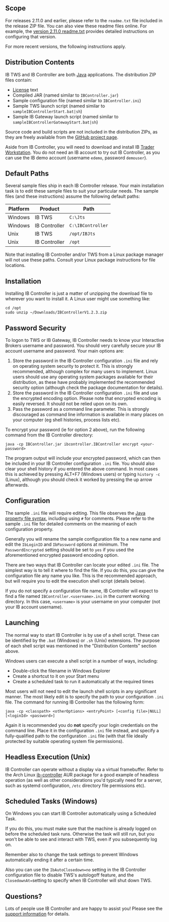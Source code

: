 Scope
-----
For releases 2.11.0 and earlier, please refer to the ``readme.txt`` file included
in the release ZIP file. You can also view these readme files online. For example,
the [version 2.11.0 readme.txt](https://github.com/ib-controller/ib-controller/blob/2.11.0/readme.txt)
provides detailed instructions on configuring that version.

For more recent versions, the following instructions apply.

Distribution Contents
---------------------
IB TWS and IB Controller are both
[Java](https://www.java.com)
applications. The distribution ZIP files contain:

* [License](LICENSE.txt) text
* Compiled JAR (named similar to ``IBController.jar``)
* Sample configuration file (named similar to ``IBController.ini``)
* Sample TWS launch script (named similar to ``sampleIBControllerStart.bat|sh``)
* Sample IB Gateway launch script (named similar to ``sampleIBControllerGatewayStart.bat|sh``)

Source code and build scripts are not included in the distribution ZIPs, as they
are freely available from the
[GitHub project page](https://github.com/ib-controller/ib-controller).

Aside from IB Controller, you will need to download and install IB
[Trader Workstation](http://www.interactivebrokers.com/en/pagemap/pagemap_APISolutions.php).
You do not need an IB account to try out IB Controller, as you can use the IB
demo account (username ``edemo``, password ``demouser``).

Default Paths
-------------
Several sample files ship in each IB Controller release. Your main installation
task is to edit these sample files to suit your particular needs. The sample
files (and these instructions) assume the following default paths:

| Platform | Product       | Path                                                |
| -------- | ------------- | --------------------------------------------------- |
| Windows  | IB TWS        | ``C:\Jts``                                          |
| Windows  | IB Controller | ``C:\IBController``                                 |
| Unix     | IB TWS        | ``/opt/IBJts``                                      |
| Unix     | IB Controller | ``/opt``                                            |

Note that installing IB Controller and/or TWS from a Linux package manager will
not use these paths. Consult your Linux package instructions for file locations.

Installation
------------
Installing IB Controller is just a matter of unzipping the download file to
wherever you want to install it. A Linux user might use something like:

```
cd /opt
sudo unzip ~/Downloads/IBControllerV1.2.3.zip
```

Password Security
-----------------
To logon to TWS or IB Gateway, IB Controller needs to know your Interactive
Brokers username and password. You should very carefully secure your IB account
username and password. Your main options are:

1. Store the password in the IB Controller configuration ``.ini`` file and
   rely on operating system security to protect it. This is strongly
   recommended, although complex for many users to implement. Linux users should
   use any operating system packages available for their distribution, as these
   have probably implemented the recommended security option (although check
   the package documentation for details).
2. Store the password in the IB Controller configuration ``.ini`` file and
   use the encrypted encoding option. Please note that encrypted encoding is
   easily reversed. It should not be relied upon on its own.
3. Pass the password as a command line parameter. This is strongly discouraged
   as command line information is available in many places on your computer
   (eg shell histories, process lists etc).

To encrypt your password (ie for option 2 above), run the following command from
the IB Controller directory:
 
``java -cp IBController.jar ibcontroller.IBController encrypt <your-password>``

The program output will include your encrypted password, which can then be
included in your IB Controller configuration ``.ini`` file. You should also
clear your shell history if you entered the above command. In most cases this is
achieved by pressing ALT+F7 (Windows users) or typing ``history -c`` (Linux),
although you should check it worked by pressing the up arrow afterwards.

Configuration
-------------
The sample ``.ini`` file will require editing. This file observes the
[Java property file syntax](http://en.wikipedia.org/wiki/.properties), including
using ``#`` for comments. Please refer to the sample ``.ini`` file for detailed
comments on the meaning of each configuration property.

Generally you will rename the sample configuration file to a new name and
edit the ``IbLoginID`` and ``IbPassword`` options at minimum. The
``PasswordEncrypted`` setting should be set to ``yes`` if you used the
aforementioned encrypted password encoding option.

There are two ways that IB Controller can locate your edited ``.ini`` file. The
simplest way is to tell it where to find the file. If you do this, you can give
the configuration file any name you like. This is the recommended approach,
but will require you to edit the execution shell script (details below).

If you do not specify a configuration file name, IB Controller will expect to
find a file named ``IBController.<username>.ini`` in the current working
directory. In this case, ``<username>`` is your username on your computer (not
your IB account username).

Launching
---------
The normal way to start IB Controller is by use of a shell script. These can
be identified by the ``.bat`` (Windows) or ``.sh`` (Unix) extensions. The
purpose of each shell script was mentioned in the "Distribution Contents"
section above.

Windows users can execute a shell script in a number of ways, including:

* Double-click the filename in Windows Explorer
* Create a shortcut to it on your Start menu
* Create a scheduled task to run it automatically at the required times

Most users will not need to edit the launch shell scripts in any significant
manner. The most likely edit is to specify the path to your configuration
``.ini`` file. The command for running IB Controller has the following form:

``java -cp <classpath> <otherOptions> <entryPoint> [<config file>|NULL] [<loginId> <password>]``

Again it is recommended you do **not** specify your login credentials on the
command line. Place it in the configuration ``.ini`` file instead, and specify a
fully-qualified path to the configuration ``.ini`` file (with that file ideally
protected by suitable operating system file permissions).

Headless Execution (Unix)
-------------------------
IB Controller can operate without a display via a virtual framebuffer. Refer
to the Arch Linux [ib-controller](https://aur.archlinux.org/packages/ib-controller/)
AUR package for a good example of headless operation (as well as other
considerations you'd typically need for a server, such as systemd configuration,
``/etc`` directory file permissions etc).

Scheduled Tasks (Windows)
-------------------------
On Windows you can start IB Controller automatically using a Scheduled Task. 

If you do this, you must make sure that the machine is already logged on before
the scheduled task runs. Otherwise the task will still run, but you won't be
able to see and interact with TWS, even if you subsequently log on. 

Remember also to change the task settings to prevent Windows automatically
ending it after a certain time.

Also you can use the ``IbAutoClosedown=no`` setting in the IB Controller
configuration file to disable TWS's autologoff feature,  and the
``ClosedownAt=``setting to specify when IB Controller will shut down TWS.

Questions?
----------
Lots of people use IB Controller and are happy to assist you! Please see the
[support information](https://github.com/ib-controller/ib-controller#support)
for details.
